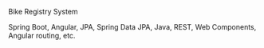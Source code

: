 Bike Registry System



Spring Boot,
Angular,
JPA, Spring Data JPA, Java, REST, Web Components, Angular routing, etc.